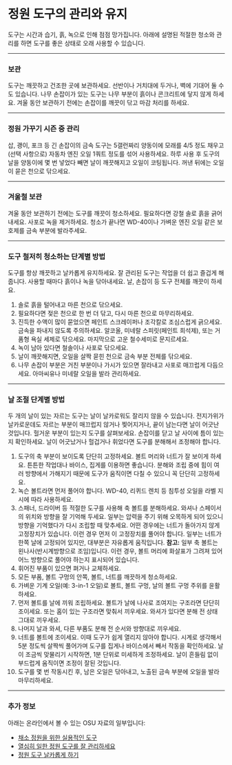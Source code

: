 # 정원 도구의 관리와 유지

도구는 시간과 습기, 흙, 녹으로 인해 점점 망가집니다. 아래에 설명된 적절한 청소와 관리를 하면 도구를 좋은 상태로 오래 사용할 수 있습니다.

---

### 보관

도구는 깨끗하고 건조한 곳에 보관하세요. 선반이나 거치대에 두거나, 벽에 기대어 둘 수도 있습니다. 나무 손잡이가 있는 도구는 나무 부분이 흙이나 콘크리트에 닿지 않게 하세요. 겨울 동안 보관하기 전에는 손잡이를 깨끗이 닦고 마감 처리를 하세요.

---

### 정원 가꾸기 시즌 중 관리

삽, 괭이, 포크 등 긴 손잡이의 금속 도구는 5갤런짜리 양동이에 모래를 4/5 정도 채우고(선택 사항으로) 자동차 엔진 오일 1쿼트 정도를 섞어 사용하세요. 하루 사용 후 도구의 날을 양동이에 몇 번 넣었다 빼면 날이 깨끗해지고 오일이 코팅됩니다. 꺼낸 뒤에는 오일이 묻은 천으로 닦으세요.

---

### 겨울철 보관

겨울 동안 보관하기 전에는 도구를 깨끗이 청소하세요. 필요하다면 강철 솔로 흙을 긁어내세요. 사포로 녹을 제거하세요. 청소가 끝나면 WD-40이나 가벼운 엔진 오일 같은 보호제를 금속 부분에 발라주세요.

---

### 도구 철저히 청소하는 단계별 방법

도구를 항상 깨끗하고 날카롭게 유지하세요. 잘 관리된 도구는 작업을 더 쉽고 즐겁게 해줍니다. 사용할 때마다 흙이나 녹을 닦아내세요. 날, 손잡이 등 도구 전체를 깨끗이 하세요.

1. 솔로 흙을 털어내고 마른 천으로 닦으세요.
2. 필요하다면 젖은 천으로 한 번 더 닦고, 다시 마른 천으로 마무리하세요.
3. 진득한 수액이 많이 묻었으면 페인트 스크레이퍼나 조각칼로 조심스럽게 긁으세요. 금속을 파내지 않도록 주의하세요. 알코올, 미네랄 스피릿(페인트 희석제), 또는 거품형 욕실 세제로 닦으세요. 마지막으로 고운 철수세미로 문지르세요.
4. 녹이 남아 있다면 철솔이나 사포로 닦으세요.
5. 날이 깨끗해지면, 오일을 살짝 묻힌 천으로 금속 부분 전체를 닦으세요.
6. 나무 손잡이 부분은 거친 부분이나 가시가 있으면 잘라내고 사포로 매끄럽게 다듬으세요. 아마씨유나 미네랄 오일을 발라 관리하세요.

---

### 날 조절 단계별 방법

두 개의 날이 있는 자르는 도구는 날이 날카로워도 잘리지 않을 수 있습니다. 전지가위가 날카로운데도 자르는 부분이 매끄럽지 않거나 찢어지거나, 끝이 남는다면 날이 어긋난 것입니다. 헐거운 부분이 있는지 도구를 살펴보세요. 손잡이를 닫고 날 사이에 틈이 있는지 확인하세요. 날이 어긋났거나 헐겁거나 휘었다면 도구를 분해해서 조정해야 합니다.

1. 도구의 축 부분이 보이도록 단단히 고정하세요. 볼트 머리와 너트가 잘 보이게 하세요. 튼튼한 작업대나 바이스, 집게를 이용하면 좋습니다. 분해와 조립 중에 힘이 여러 방향에서 가해지기 때문에 도구가 움직이면 다칠 수 있으니 꼭 단단히 고정하세요.
2. 녹슨 볼트라면 먼저 풀어야 합니다. WD-40, 리퀴드 렌치 등 침투성 오일을 라벨 지시에 따라 사용하세요.
3. 스패너, 드라이버 등 적절한 도구를 사용해 축 볼트를 분해하세요. 와셔나 스페이서의 위치와 방향을 잘 기억해 두세요. 일부는 압력을 주기 위해 오목하게 되어 있으니 방향을 기억했다가 다시 조립할 때 맞추세요. 어떤 경우에는 너트가 돌아가지 않게 고정장치가 있습니다. 이런 경우 먼저 이 고정장치를 풀어야 합니다. 일부는 너트가 한쪽 날에 고정되어 있지만, 대부분은 자유롭게 움직입니다. **참고:** 일부 축 볼트는 왼나사(반시계방향으로 조임)입니다. 이런 경우, 볼트 머리에 화살표가 그려져 있어 어느 방향으로 풀어야 하는지 표시되어 있습니다.
4. 휘어진 부품이 있으면 펴거나 교체하세요.
5. 모든 부품, 볼트 구멍의 안쪽, 볼트, 너트를 깨끗하게 청소하세요.
6. 가벼운 기계 오일(예: 3-in-1 오일)로 볼트, 볼트 구멍, 날의 볼트 구멍 주위를 윤활하세요.
7. 먼저 볼트를 날에 끼워 조립하세요. 볼트가 날에 나사로 조여지는 구조라면 단단히 조이세요. 또는 홈이 있는 구조라면 맞춰서 끼우세요. 와셔가 있다면 분해 전 상태 그대로 끼우세요.
8. 나머지 날과 와셔, 다른 부품도 분해 전 순서와 방향대로 끼우세요.
9. 너트를 볼트에 조이세요. 이때 도구가 쉽게 열리지 않아야 합니다. 시계로 생각해서 5분 정도씩 살짝씩 풀어가며 도구를 집게나 바이스에서 빼서 작동을 확인하세요. 날이 조금씩 맞물리기 시작하면, 1분 단위로 미세하게 조정하세요. 날이 흔들림 없이 부드럽게 움직이면 조정이 잘된 것입니다.
10. 도구를 몇 번 작동시킨 후, 남은 오일은 닦아내고, 노출된 금속 부분에 오일을 발라 마무리하세요.

---

### 추가 정보

아래는 온라인에서 볼 수 있는 OSU 자료의 일부입니다:

- [채소 정원을 위한 실용적인 도구](http://extension.oregonstate.edu/gardening/practical-tools-vegetable-gardener)
- [열심히 일한 정원 도구를 잘 관리하세요](http://extension.oregonstate.edu/gardening/take-good-care-hard-working-garden-tools)
- [정원 도구 날카롭게 하기](http://extension.oregonstate.edu/benton/sites/default/files/sharpgdn_insights2012.pdf)
